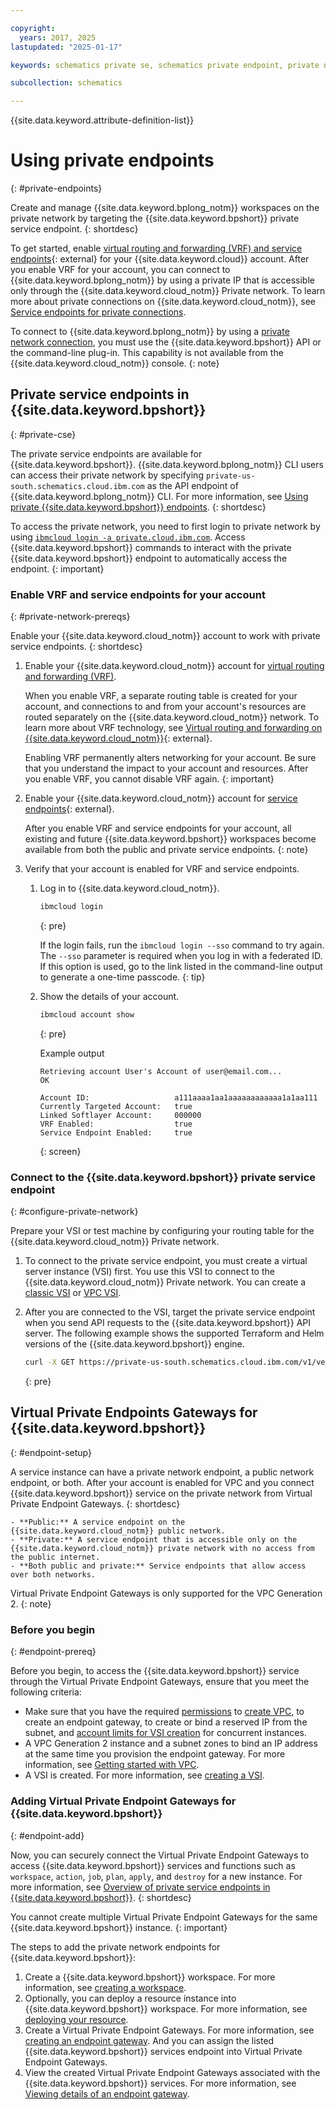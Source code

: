 ```yaml
---

copyright:
  years: 2017, 2025
lastupdated: "2025-01-17"

keywords: schematics private se, schematics private endpoint, private network schematics

subcollection: schematics

---
```


{{site.data.keyword.attribute-definition-list}}

# Using private endpoints
{: #private-endpoints}  

Create and manage {{site.data.keyword.bplong_notm}} workspaces on the private network by targeting the {{site.data.keyword.bpshort}} private service endpoint.
{: shortdesc} 

To get started, enable [virtual routing and forwarding (VRF) and service endpoints](/docs/account?topic=account-vrf-service-endpoint){: external} for your {{site.data.keyword.cloud}} account. After you enable VRF for your account, you can connect to {{site.data.keyword.bplong_notm}} by using a private IP that is accessible only through the {{site.data.keyword.cloud_notm}} Private network. To learn more about private connections on {{site.data.keyword.cloud_notm}}, see [Service endpoints for private connections](/docs/schematics?topic=schematics-secure-data#pi-location).

To connect to {{site.data.keyword.bplong_notm}} by using a [private network connection](/docs/schematics?topic=schematics-secure-data#pi-location), you must use the {{site.data.keyword.bpshort}} API or the command-line plug-in. This capability is not available from the {{site.data.keyword.cloud_notm}} console.
{: note}

## Private service endpoints in {{site.data.keyword.bpshort}}
{: #private-cse}

The private service endpoints are available for {{site.data.keyword.bpshort}}. {{site.data.keyword.bplong_notm}} CLI users can access their private network by specifying `private-us-south.schematics.cloud.ibm.com` as the API endpoint of {{site.data.keyword.bplong_notm}} CLI. For more information, see [Using private {{site.data.keyword.bpshort}} endpoints](/docs/schematics?topic=schematics-secure-data#pi-location).
{: shortdesc}

To access the private network, you need to first login to private network by using [`ibmcloud login -a private.cloud.ibm.com`](
https://github.com/IBM-Cloud/ibm-cloud-cli-sdk/blob/master/docs/plugin_developer_guide.md#9-private-endpoint-support). Access {{site.data.keyword.bpshort}} commands to interact with the private {{site.data.keyword.bpshort}} endpoint to automatically access the endpoint.
{: important}

### Enable VRF and service endpoints for your account
{: #private-network-prereqs}

Enable your {{site.data.keyword.cloud_notm}} account to work with private service endpoints. 
{: shortdesc}

1. Enable your {{site.data.keyword.cloud_notm}} account for [virtual routing and forwarding (VRF)](/docs/account?topic=account-vrf-service-endpoint&interface=ui#vrf).

    When you enable VRF, a separate routing table is created for your account, and connections to and from your account's resources are routed separately on the {{site.data.keyword.cloud_notm}} network. To learn more about VRF technology, see [Virtual routing and forwarding on {{site.data.keyword.cloud_notm}}](/docs/account?topic=account-vrf-service-endpoint){: external}.

    Enabling VRF permanently alters networking for your account. Be sure that you understand the impact to your account and resources. After you enable VRF, you cannot disable VRF again.
    {: important}

2. Enable your {{site.data.keyword.cloud_notm}} account for [service endpoints](/docs/account?topic=account-vrf-service-endpoint#service-endpoint){: external}.

    After you enable VRF and service endpoints for your account, all existing and future {{site.data.keyword.bpshort}} workspaces become available from both the public and private service endpoints.
    {: note}

3. Verify that your account is enabled for VRF and service endpoints.
    1. Log in to {{site.data.keyword.cloud_notm}}.

        ```sh
        ibmcloud login
        ```
        {: pre}

        If the login fails, run the `ibmcloud login --sso` command to try again. The `--sso` parameter is required when you log in with a federated ID. If this option is used, go to the link listed in the command-line output to generate a one-time passcode.
        {: tip}

    2. Show the details of your account.

        ```sh
        ibmcloud account show
        ```
        {: pre}

        Example output

        ```text
        Retrieving account User's Account of user@email.com...
        OK

        Account ID:                   a111aaaa1aa1aaaaaaaaaaaa1a1aa111   
        Currently Targeted Account:   true   
        Linked Softlayer Account:     000000
        VRF Enabled:                  true  
        Service Endpoint Enabled:     true
        
        ```
        {: screen}

### Connect to the {{site.data.keyword.bpshort}} private service endpoint
{: #configure-private-network}

Prepare your VSI or test machine by configuring your routing table for the {{site.data.keyword.cloud_notm}} Private network.

1. To connect to the private service endpoint, you must create a virtual server instance (VSI) first. You use this VSI to connect to the {{site.data.keyword.cloud_notm}} Private network. You can create a [classic VSI](/docs/virtual-servers?topic=virtual-servers-getting-started-tutorial) or [VPC VSI](/docs/vpc?topic=vpc-getting-started).

2. After you are connected to the VSI, target the private service endpoint when you send API requests to the {{site.data.keyword.bpshort}} API server. The following example shows the supported Terraform and Helm versions of the {{site.data.keyword.bpshort}} engine.

    ```sh
    curl -X GET https://private-us-south.schematics.cloud.ibm.com/v1/version
    ```
    {: pre}


## Virtual Private Endpoints Gateways for {{site.data.keyword.bpshort}}
{: #endpoint-setup}

A service instance can have a private network endpoint, a public network endpoint, or both. After your account is enabled for VPC and you connect {{site.data.keyword.bpshort}} service on the private network from Virtual Private Endpoint Gateways.
{: shortdesc}

    - **Public:** A service endpoint on the {{site.data.keyword.cloud_notm}} public network.
    - **Private:** A service endpoint that is accessible only on the {{site.data.keyword.cloud_notm}} private network with no access from the public internet.
    - **Both public and private:** Service endpoints that allow access over both networks.

Virtual Private Endpoint Gateways is only supported for the VPC Generation 2.
{: note}

### Before you begin
{: #endpoint-prereq}

Before you begin, to access the  {{site.data.keyword.bpshort}} service through the Virtual Private Endpoint Gateways, ensure that you meet the following criteria:

* Make sure that you have the required [permissions](/docs/schematics?topic=schematics-access#access-setup) to [create VPC](/docs/vpc?topic=vpc-getting-started), to create an endpoint gateway, to create or bind a reserved IP from the subnet, and [account limits for VSI creation](/docs/vpc?topic=vpc-quotas#vpcquotas) for concurrent instances.
* A VPC Generation 2 instance and a subnet zones to bind an IP address at the same time you provision the endpoint gateway. For more information, see [Getting started with VPC](/docs/vpc?topic=vpc-creating-a-vpc-using-the-ibm-cloud-console).
* A VSI is created. For more information, see [creating a VSI](/docs/vpc?topic=vpc-creating-virtual-servers&interface=cli).

### Adding Virtual Private Endpoint Gateways for {{site.data.keyword.bpshort}}
{: #endpoint-add}

Now, you can securely connect the Virtual Private Endpoint Gateways to access {{site.data.keyword.bpshort}} services and functions such as `workspace`, `action`, `job`, `plan`, `apply`, and `destroy` for a new instance. For more information, see [Overview of private service endpoints in {{site.data.keyword.bpshort}}](/docs/schematics?topic=schematics-secure-data#pi-location).
{: shortdesc}

You cannot create multiple Virtual Private Endpoint Gateways for the same {{site.data.keyword.bpshort}} instance.
{: important}

The steps to add the private network endpoints for {{site.data.keyword.bpshort}}:

1. Create a {{site.data.keyword.bpshort}} workspace. For more information, see [creating a workspace](/docs/schematics?topic=schematics-sch-create-wks&interface=ui#create-wks-ui).
2. Optionally, you can deploy a resource instance into {{site.data.keyword.bpshort}} workspace. For more information, see [deploying your resource](/docs/schematics?topic=schematics-manage-lifecycle#deploy-resources).
3. Create a Virtual Private Endpoint Gateways. For more information, see [creating an endpoint gateway](/docs/vpc?topic=vpc-ordering-endpoint-gateway&interface=ui#vpe-creating-ui). And you can assign the listed {{site.data.keyword.bpshort}} services endpoint into Virtual Private Endpoint Gateways.
4. View the created Virtual Private Endpoint Gateways associated with the {{site.data.keyword.bpshort}} services. For more information, see [Viewing details of an endpoint gateway](/docs/vpc?topic=vpc-vpe-viewing-details-of-an-endpoint-gateway).

